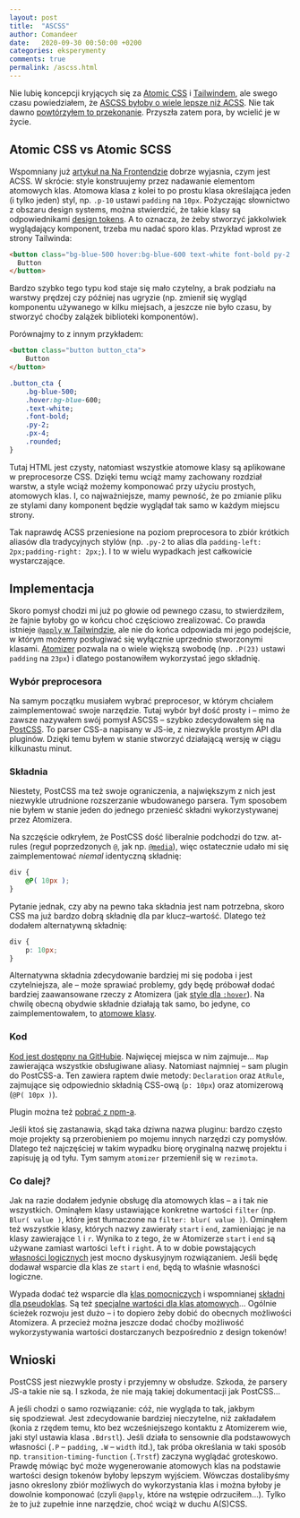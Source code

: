```yaml
---
layout: post
title:  "ASCSS"
author: Comandeer
date:   2020-09-30 00:50:00 +0200
categories: eksperymenty
comments: true
permalink: /ascss.html
---
```


Nie lubię koncepcji kryjących się za [Atomic CSS](https://acss.io/) i [Tailwindem](https://tailwindcss.com/), ale swego czasu powiedziałem, że [ASCSS byłoby o wiele lepsze niż ACSS](https://www.nafrontendzie.pl/metodyki-css-5-atomic-css-acss#comment-3232013200). Nie tak dawno [powtórzyłem to przekonanie](https://www.youtube.com/watch?v=z7uAt7_8y08&lc=UgzOeTAB6td51jnz1Y14AaABAg). Przyszła zatem pora, by wcielić je w życie.

## Atomic CSS vs Atomic SCSS

Wspomniany już [artykuł na Na Frontendzie](https://www.nafrontendzie.pl/metodyki-css-5-atomic-css-acss) dobrze wyjasnia, czym jest ACSS. W skrócie: style konstruujemy przez nadawanie elementom atomowych klas. Atomowa klasa z kolei to po prostu klasa określająca jeden (i tylko jeden) styl, np. `.p-10` ustawi `padding` na `10px`. Pożyczając słownictwo z obszaru design systems, można stwierdzić, że takie klasy są odpowiednikami [design tokens](https://css-tricks.com/what-are-design-tokens/). A to oznacza, że żeby stworzyć jakkolwiek wyglądający komponent, trzeba mu nadać sporo klas. Przykład wprost ze strony Tailwinda:

```html
<button class="bg-blue-500 hover:bg-blue-600 text-white font-bold py-2 px-4 rounded">
  Button
</button>
```

Bardzo szybko tego typu kod staje się mało czytelny, a brak podziału na warstwy prędzej czy później nas ugryzie (np. zmienił się wygląd komponentu używanego w kilku miejsach, a jeszcze nie było czasu, by stworzyć choćby zalążek biblioteki komponentów).

Porównajmy to z innym przykładem:

```html
<button class="button button_cta">
    Button
</button>
```

```css
.button_cta {
    .bg-blue-500;
    .hover:bg-blue-600;
    .text-white;
    .font-bold;
    .py-2;
    .px-4;
    .rounded;
}
```

Tutaj HTML jest czysty, natomiast wszystkie atomowe klasy są aplikowane w preprocesorze CSS. Dzięki temu wciąż mamy zachowany rozdział warstw, a style wciąż możemy komponować przy użyciu prostych, atomowych klas. I, co najważniejsze, mamy pewność, że po zmianie pliku ze stylami dany komponent będzie wyglądał tak samo w każdym miejscu strony.

Tak naprawdę ACSS przeniesione na poziom preprocesora to zbiór krótkich aliasów dla tradycyjnych stylów (np. `.py-2` to alias dla `padding-left: 2px;padding-right: 2px;`). I to w wielu wypadkach jest całkowicie wystarczające.

## Implementacja

Skoro pomysł chodzi mi już po głowie od pewnego czasu, to stwierdziłem, że fajnie byłoby go w końcu choć częściowo zrealizować. Co prawda istnieje [`@apply` w Tailwindzie](https://tailwindcss.com/docs/functions-and-directives#apply), ale nie do końca odpowiada mi jego podejście, w którym możemy posługiwać się  wyłącznie uprzednio stworzonymi klasami. [Atomizer](https://github.com/acss-io/atomizer) pozwala na o wiele większą swobodę (np. `.P(23)` ustawi `padding` na `23px`) i dlatego postanowiłem wykorzystać jego składnię.

### Wybór preprocesora

Na samym początku musiałem wybrać preprocesor, w którym chciałem zaimplementować swoje narzędzie. Tutaj wybór był dość prosty i – mimo że zawsze nazywałem swój pomysł ASCSS – szybko zdecydowałem się na [PostCSS](https://postcss.org/). To parser CSS-a napisany w JS-ie, z niezwykle prostym API dla pluginów. Dzięki temu byłem w stanie stworzyć działającą wersję w ciągu kilkunastu minut.

### Składnia

Niestety, PostCSS ma też swoje ograniczenia, a największym z nich jest niezwykle utrudnione rozszerzanie wbudowanego parsera. Tym sposobem nie byłem w stanie jeden do jednego przenieść składni wykorzystywanej przez Atomizera.

Na szczęście odkryłem, że PostCSS dość liberalnie podchodzi do tzw. at-rules (reguł poprzedzonych `@`, jak np. [`@media`](https://developer.mozilla.org/en-US/docs/Web/CSS/@media)), więc ostatecznie udało mi się zaimplementować _niemal_ identyczną składnię:

```css
div {
    @P( 10px );
}
```

Pytanie jednak, czy aby na pewno taka składnia jest nam potrzebna, skoro CSS ma już bardzo dobrą składnię dla par klucz–wartość. Dlatego też dodałem alternatywną składnię:

```css
div {
    p: 10px;
}
```

Alternatywna składnia zdecydowanie bardziej mi się podoba i jest czytelniejsza, ale – może sprawiać problemy, gdy będę próbował dodać bardziej zaawansowane rzeczy z Atomizera (jak [style dla `:hover`](https://acss.io/guides/syntax.html#pseudo-class)). Na chwilę obecną obydwie składnie działają tak samo, bo jedyne, co zaimplementowałem, to [atomowe klasy](https://acss.io/reference.html).

### Kod

[Kod jest dostępny na GitHubie](https://github.com/dGUIJS/postcss-rezimota). Najwięcej miejsca w nim zajmuje… `Map` zawierająca wszystkie obsługiwane aliasy. Natomiast najmniej – sam plugin do PostCSS-a. Ten zawiera raptem dwie metody: `Declaration` oraz `AtRule`, zajmujące się odpowiednio składnią CSS-ową (`p: 10px`) oraz atomizerową (`@P( 10px )`).

Plugin można też [pobrać z npm-a](https://www.npmjs.com/package/@dguijs/postcss-rezimota).

<p class="note">Jeśli ktoś się zastanawia, skąd taka dziwna nazwa pluginu: bardzo często moje projekty są przerobieniem po mojemu innych narzędzi czy pomysłów. Dlatego też najczęściej w takim wypadku biorę oryginalną nazwę projektu i zapisuję ją od tyłu. Tym samym <code>atomizer</code> przemienił się w <code>rezimota</code>.</p>

### Co dalej?

Jak na razie dodałem jedynie obsługę dla atomowych klas – a i tak nie wszystkich. Ominąłem klasy ustawiające konkretne wartości `filter` (np. `Blur( value )`, które jest tłumaczone na `filter: blur( value )`). Ominąłem też wszystkie klasy, których nazwy zawierały `start` i `end`, zamieniając je na klasy zawierające `l` i `r`. Wynika to z tego, że w Atomizerze `start` i `end` są używane zamiast wartości `left` i `right`. A to w dobie powstających [własności logicznych](https://developer.mozilla.org/en-US/docs/Web/CSS/CSS_Logical_Properties) jest mocno dyskusyjnym rozwiązaniem. Jeśli będę dodawał wsparcie dla klas ze `start` i `end`, będą to właśnie własności logiczne.

Wypada dodać też wsparcie dla [klas pomocniczych](https://acss.io/guides/helper-classes.html) i wspomnianej [składni dla pseudoklas](https://acss.io/guides/syntax.html#pseudo-class). Są też [specjalne wartości dla klas atomowych](https://acss.io/guides/syntax.html#defined-values)… Ogólnie ścieżek rozwoju jest dużo – i to dopiero żeby dobić do obecnych możliwości Atomizera. A przecież można jeszcze dodać choćby możliwość wykorzystywania wartości dostarczanych bezpośrednio z design tokenów!

## Wnioski

PostCSS jest niezwykle prosty i przyjemny w obsłudze. Szkoda, że parsery JS-a takie nie są. I szkoda, że nie mają takiej dokumentacji jak PostCSS…

A jeśli chodzi o samo rozwiązanie: cóż, nie wygląda to tak, jakbym się spodziewał. Jest zdecydowanie bardziej nieczytelne, niż zakładałem (konia z rzędem temu, kto bez wcześniejszego kontaktu z Atomizerem wie, jaki styl ustawia klasa `.Bdrstl`). Jeśli działa to sensownie dla podstawowych własności (`.P` – `padding`, `.W` – `width` itd.), tak próba określania w taki sposób np. `transition-timing-function` (`.Trstf`) zaczyna wyglądać groteskowo. Prawdę mówiąc być może wygenerowanie atomowych klas na podstawie wartości design tokenów byłoby lepszym wyjściem. Wówczas dostalibyśmy jasno okreslony zbiór możliwych do wykorzystania klas i można byłoby je dowolnie komponować (czyli `@apply`, które na wstępie odrzuciłem…). Tylko że to już zupełnie inne narzędzie, choć wciąż w duchu A(S)CSS.
